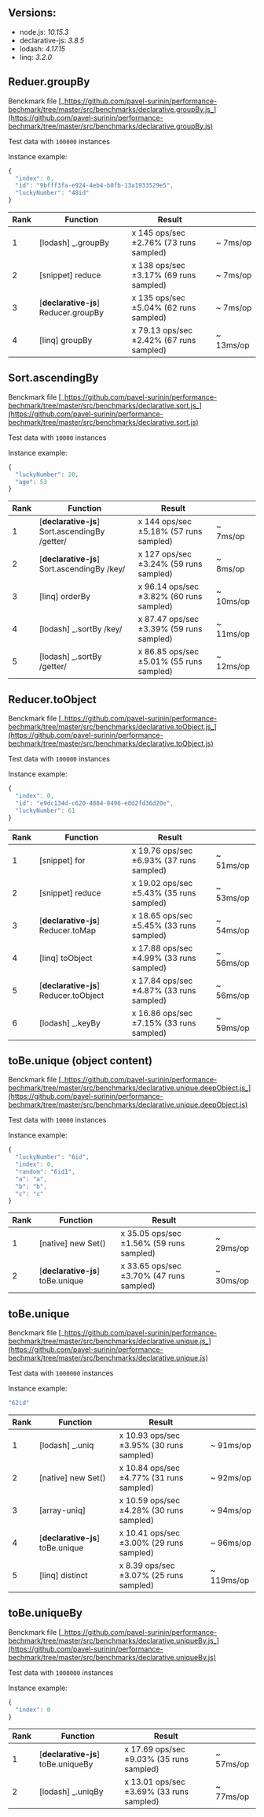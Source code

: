 
## Versions: 
 - node.js: _10.15.3_ 
 - declarative-js: _3.8.5_
 - lodash: _4.17.15_
 - linq: _3.2.0_

## Reduer.groupBy

Benckmark file [_https://github.com/pavel-surinin/performance-bechmark/tree/master/src/benchmarks/declarative.groupBy.js_](https://github.com/pavel-surinin/performance-bechmark/tree/master/src/benchmarks/declarative.groupBy.js)

Test data with `100000` instances

Instance example: 
```javascript
{
  "index": 0,
  "id": "9bfff3fa-e924-4eb4-b8fb-13a1933529e5",
  "luckyNumber": "48id"
}
```

| Rank | Function | Result |  |
|---|---|---|---|
1 | [lodash] _.groupBy |  x 145 ops/sec ±2.76% (73 runs sampled) | ~ 7ms/op
2 | [snippet] reduce |  x 138 ops/sec ±3.17% (69 runs sampled) | ~ 7ms/op
3 | [**declarative-js**] Reducer.groupBy |  x 135 ops/sec ±5.04% (62 runs sampled) | ~ 7ms/op
4 | [linq] groupBy |  x 79.13 ops/sec ±2.42% (67 runs sampled) | ~ 13ms/op
## Sort.ascendingBy

Benckmark file [_https://github.com/pavel-surinin/performance-bechmark/tree/master/src/benchmarks/declarative.sort.js_](https://github.com/pavel-surinin/performance-bechmark/tree/master/src/benchmarks/declarative.sort.js)

Test data with `10000` instances

Instance example: 
```javascript
{
  "luckyNumber": 20,
  "age": 53
}
```

| Rank | Function | Result |  |
|---|---|---|---|
1 | [**declarative-js**] Sort.ascendingBy /getter/ |  x 144 ops/sec ±5.18% (57 runs sampled) | ~ 7ms/op
2 | [**declarative-js**] Sort.ascendingBy /key/ |  x 127 ops/sec ±3.24% (59 runs sampled) | ~ 8ms/op
3 | [linq] orderBy  |  x 96.14 ops/sec ±3.82% (60 runs sampled) | ~ 10ms/op
4 | [lodash] _.sortBy  /key/ |  x 87.47 ops/sec ±3.39% (59 runs sampled) | ~ 11ms/op
5 | [lodash] _.sortBy /getter/ |  x 86.85 ops/sec ±5.01% (55 runs sampled) | ~ 12ms/op
## Reducer.toObject

Benckmark file [_https://github.com/pavel-surinin/performance-bechmark/tree/master/src/benchmarks/declarative.toObject.js_](https://github.com/pavel-surinin/performance-bechmark/tree/master/src/benchmarks/declarative.toObject.js)

Test data with `100000` instances

Instance example: 
```javascript
{
  "index": 0,
  "id": "e9dc134d-c620-4884-8496-e8d2fd36d20e",
  "luckyNumber": 61
}
```

| Rank | Function | Result |  |
|---|---|---|---|
1 | [snippet] for |  x 19.76 ops/sec ±6.93% (37 runs sampled) | ~ 51ms/op
2 | [snippet] reduce |  x 19.02 ops/sec ±5.43% (35 runs sampled) | ~ 53ms/op
3 | [**declarative-js**] Reducer.toMap |  x 18.65 ops/sec ±5.45% (33 runs sampled) | ~ 54ms/op
4 | [linq] toObject |  x 17.88 ops/sec ±4.99% (33 runs sampled) | ~ 56ms/op
5 | [**declarative-js**] Reducer.toObject  |  x 17.84 ops/sec ±4.87% (33 runs sampled) | ~ 56ms/op
6 | [lodash] _.keyBy |  x 16.86 ops/sec ±7.15% (33 runs sampled) | ~ 59ms/op
## toBe.unique (object content)

Benckmark file [_https://github.com/pavel-surinin/performance-bechmark/tree/master/src/benchmarks/declarative.unique.deepObject.js_](https://github.com/pavel-surinin/performance-bechmark/tree/master/src/benchmarks/declarative.unique.deepObject.js)

Test data with `10000` instances

Instance example: 
```javascript
{
  "luckyNumber": "6id",
  "index": 0,
  "random": "6id1",
  "a": "a",
  "b": "b",
  "c": "c"
}
```

| Rank | Function | Result |  |
|---|---|---|---|
1 | [native] new Set() |  x 35.05 ops/sec ±1.56% (59 runs sampled) | ~ 29ms/op
2 | [**declarative-js**] toBe.unique |  x 33.65 ops/sec ±3.70% (47 runs sampled) | ~ 30ms/op
## toBe.unique

Benckmark file [_https://github.com/pavel-surinin/performance-bechmark/tree/master/src/benchmarks/declarative.unique.js_](https://github.com/pavel-surinin/performance-bechmark/tree/master/src/benchmarks/declarative.unique.js)

Test data with `1000000` instances

Instance example: 
```javascript
"62id"
```

| Rank | Function | Result |  |
|---|---|---|---|
1 | [lodash] _.uniq  |  x 10.93 ops/sec ±3.95% (30 runs sampled) | ~ 91ms/op
2 | [native] new Set() |  x 10.84 ops/sec ±4.77% (31 runs sampled) | ~ 92ms/op
3 | [array-uniq] |  x 10.59 ops/sec ±4.28% (30 runs sampled) | ~ 94ms/op
4 | [**declarative-js**] toBe.unique |  x 10.41 ops/sec ±3.00% (29 runs sampled) | ~ 96ms/op
5 | [linq] distinct  |  x 8.39 ops/sec ±3.07% (25 runs sampled) | ~ 119ms/op
## toBe.uniqueBy

Benckmark file [_https://github.com/pavel-surinin/performance-bechmark/tree/master/src/benchmarks/declarative.uniqueBy.js_](https://github.com/pavel-surinin/performance-bechmark/tree/master/src/benchmarks/declarative.uniqueBy.js)

Test data with `1000000` instances

Instance example: 
```javascript
{
  "index": 0
}
```

| Rank | Function | Result |  |
|---|---|---|---|
1 | [**declarative-js**] toBe.uniqueBy |  x 17.69 ops/sec ±9.03% (35 runs sampled) | ~ 57ms/op
2 | [lodash] _.uniqBy  |  x 13.01 ops/sec ±3.69% (33 runs sampled) | ~ 77ms/op
